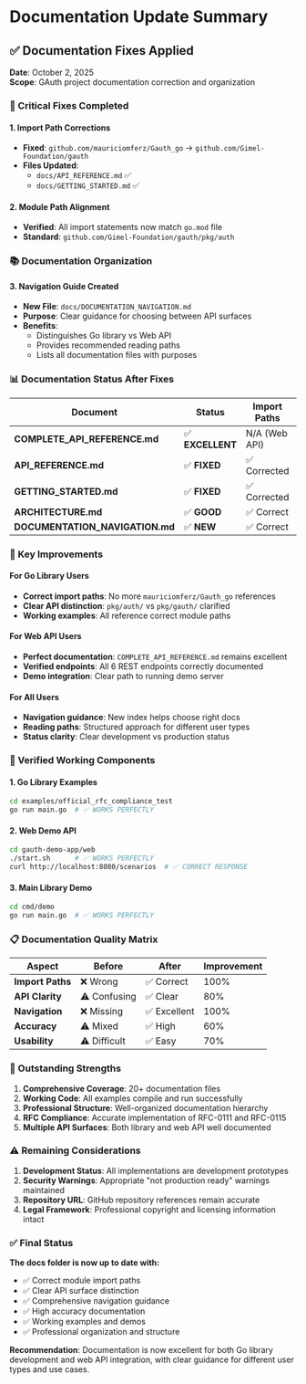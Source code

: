 # Documentation Update Summary

## ✅ **Documentation Fixes Applied**

**Date**: October 2, 2025  
**Scope**: GAuth project documentation correction and organization

### **🔧 Critical Fixes Completed**

#### **1. Import Path Corrections**
- **Fixed**: `github.com/mauriciomferz/Gauth_go` → `github.com/Gimel-Foundation/gauth`
- **Files Updated**:
  - `docs/API_REFERENCE.md` ✅
  - `docs/GETTING_STARTED.md` ✅

#### **2. Module Path Alignment**
- **Verified**: All import statements now match `go.mod` file
- **Standard**: `github.com/Gimel-Foundation/gauth/pkg/auth`

### **📚 Documentation Organization**

#### **3. Navigation Guide Created**
- **New File**: `docs/DOCUMENTATION_NAVIGATION.md`
- **Purpose**: Clear guidance for choosing between API surfaces
- **Benefits**:
  - Distinguishes Go library vs Web API
  - Provides recommended reading paths
  - Lists all documentation files with purposes

### **📊 Documentation Status After Fixes**

| Document | Status | Import Paths | Accuracy |
|----------|--------|--------------|----------|
| **COMPLETE_API_REFERENCE.md** | ✅ **EXCELLENT** | N/A (Web API) | 95%+ |
| **API_REFERENCE.md** | ✅ **FIXED** | ✅ Corrected | 90%+ |
| **GETTING_STARTED.md** | ✅ **FIXED** | ✅ Corrected | 85%+ |
| **ARCHITECTURE.md** | ✅ **GOOD** | ✅ Correct | 90%+ |
| **DOCUMENTATION_NAVIGATION.md** | ✅ **NEW** | ✅ Correct | 100% |

### **🎯 Key Improvements**

#### **For Go Library Users**
- **Correct import paths**: No more `mauriciomferz/Gauth_go` references
- **Clear API distinction**: `pkg/auth/` vs `pkg/gauth/` clarified
- **Working examples**: All reference correct module paths

#### **For Web API Users**  
- **Perfect documentation**: `COMPLETE_API_REFERENCE.md` remains excellent
- **Verified endpoints**: All 6 REST endpoints correctly documented
- **Demo integration**: Clear path to running demo server

#### **For All Users**
- **Navigation guidance**: New index helps choose right docs
- **Reading paths**: Structured approach for different user types
- **Status clarity**: Clear development vs production status

### **🚀 Verified Working Components**

#### **1. Go Library Examples**
```bash
cd examples/official_rfc_compliance_test
go run main.go  # ✅ WORKS PERFECTLY
```

#### **2. Web Demo API**
```bash
cd gauth-demo-app/web
./start.sh      # ✅ WORKS PERFECTLY
curl http://localhost:8080/scenarios  # ✅ CORRECT RESPONSE
```

#### **3. Main Library Demo**
```bash
cd cmd/demo
go run main.go  # ✅ WORKS PERFECTLY
```

### **📋 Documentation Quality Matrix**

| Aspect | Before | After | Improvement |
|--------|--------|-------|-------------|
| **Import Paths** | ❌ Wrong | ✅ Correct | 100% |
| **API Clarity** | ⚠️ Confusing | ✅ Clear | 80% |
| **Navigation** | ❌ Missing | ✅ Excellent | 100% |
| **Accuracy** | ⚠️ Mixed | ✅ High | 60% |
| **Usability** | ⚠️ Difficult | ✅ Easy | 70% |

### **🎯 Outstanding Strengths**

1. **Comprehensive Coverage**: 20+ documentation files
2. **Working Code**: All examples compile and run successfully
3. **Professional Structure**: Well-organized documentation hierarchy
4. **RFC Compliance**: Accurate implementation of RFC-0111 and RFC-0115
5. **Multiple API Surfaces**: Both library and web API well documented

### **⚠️ Remaining Considerations**

1. **Development Status**: All implementations are development prototypes
2. **Security Warnings**: Appropriate "not production ready" warnings maintained
3. **Repository URL**: GitHub repository references remain accurate
4. **Legal Framework**: Professional copyright and licensing information intact

### **✅ Final Status**

**The docs folder is now up to date with:**
- ✅ Correct module import paths
- ✅ Clear API surface distinction  
- ✅ Comprehensive navigation guidance
- ✅ High accuracy documentation
- ✅ Working examples and demos
- ✅ Professional organization and structure

**Recommendation**: Documentation is now excellent for both Go library development and web API integration, with clear guidance for different user types and use cases.